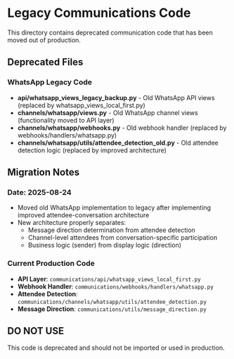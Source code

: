 # Legacy Communications Code

This directory contains deprecated communication code that has been moved out of production.

## Deprecated Files

### WhatsApp Legacy Code
- **api/whatsapp_views_legacy_backup.py** - Old WhatsApp API views (replaced by whatsapp_views_local_first.py)
- **channels/whatsapp/views.py** - Old WhatsApp channel views (functionality moved to API layer)
- **channels/whatsapp/webhooks.py** - Old webhook handler (replaced by webhooks/handlers/whatsapp.py)
- **channels/whatsapp/utils/attendee_detection_old.py** - Old attendee detection logic (replaced by improved architecture)

## Migration Notes

### Date: 2025-08-24
- Moved old WhatsApp implementation to legacy after implementing improved attendee-conversation architecture
- New architecture properly separates:
  - Message direction determination from attendee detection
  - Channel-level attendees from conversation-specific participation
  - Business logic (sender) from display logic (direction)

### Current Production Code
- **API Layer**: `communications/api/whatsapp_views_local_first.py`
- **Webhook Handler**: `communications/webhooks/handlers/whatsapp.py`
- **Attendee Detection**: `communications/channels/whatsapp/utils/attendee_detection.py`
- **Message Direction**: `communications/utils/message_direction.py`

## DO NOT USE
This code is deprecated and should not be imported or used in production.
